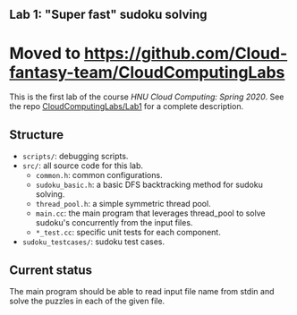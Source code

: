 Lab 1: "Super fast" sudoku solving
----------------------------------

Moved to https://github.com/Cloud-fantasy-team/CloudComputingLabs
=================================================================

This is the first lab of the course *HNU Cloud Computing: Spring 2020*. See the repo [CloudComputingLabs/Lab1](https://github.com/1989chenguo/CloudComputingLabs/tree/master/Lab1) for a complete description. 

Structure
---------

* `scripts/`: debugging scripts.
* `src/`: all source code for this lab.
    * `common.h`: common configurations.
    * `sudoku_basic.h`: a basic DFS backtracking method for sudoku solving.
    * `thread_pool.h`: a simple symmetric thread pool.
    * `main.cc`: the main program that leverages thread_pool to solve sudoku's concurrently from the input files.
    * `*_test.cc`: specific unit tests for each component.
* `sudoku_testcases/`: sudoku test cases.

Current status
--------------

The main program should be able to read input file name from stdin and solve the puzzles in each of the given file. 